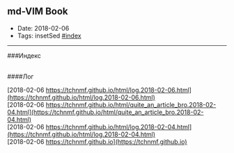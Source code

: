 ## md-VIM Book

* Date: 2018-02-06
* Tags:
insetSed
[#index](https://tchnmf.github.io) 


---

###Индекс











<br>
####Лог

[2018-02-06 	 https://tchnmf.github.io/html/log.2018-02-06.html](https://tchnmf.github.io/html/log.2018-02-06.html) 	
[2018-02-06 	 https://tchnmf.github.io/html/quite_an_article_bro.2018-02-04.html](https://tchnmf.github.io/html/quite_an_article_bro.2018-02-04.html) 	
[2018-02-06 	 https://tchnmf.github.io/html/log.2018-02-04.html](https://tchnmf.github.io/html/log.2018-02-04.html) 	
[2018-02-06 	 https://tchnmf.github.io](https://tchnmf.github.io) 	

